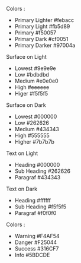 Colors :

- Primary Lighter #febacc
- Primary Light #fb5d89
- Primary #f50057
- Primary Dark #cf0051
- Primary Darker #97004a

Surface on Light

- Lowest #9e9e9e
- Low #bdbdbd
- Medium #e0e0e0
- High #eeeeee
- Higer #f5f5f5

Surface on Dark

- Lowest #000000
- Low #262626
- Medium #434343
- High #555555
- Higher #7b7b7b

Text on Light

- Heading #000000
- Sub Heading #262626
- Paragraf #434343

Text on Dark

- Heading #ffffff
- Sub Heading #f5f5f5
- Paragraf #f0f0f0

Colors :

- Warning #F4AF54
- Danger #F25044
- Success #316CF7
- Info #5BDCDE
